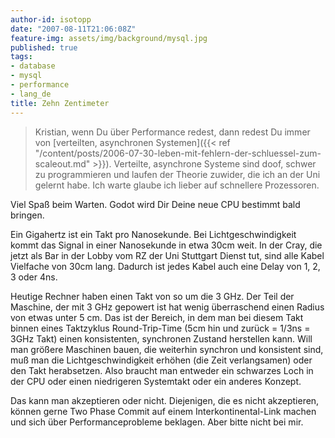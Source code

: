 ```yaml
---
author-id: isotopp
date: "2007-08-11T21:06:08Z"
feature-img: assets/img/background/mysql.jpg
published: true
tags:
- database
- mysql
- performance
- lang_de
title: Zehn Zentimeter
---
```

> Kristian, wenn Du über Performance redest, dann redest Du immer von
> [verteilten, asynchronen Systemen]({{< ref "/content/posts/2006-07-30-leben-mit-fehlern-der-schluessel-zum-scaleout.md" >}}).
> Verteilte, asynchrone Systeme sind doof, schwer zu programmieren und
> laufen der Theorie zuwider, die ich an der Uni gelernt habe. Ich warte
> glaube ich lieber auf schnellere Prozessoren.

Viel Spaß beim Warten. Godot wird Dir Deine neue CPU bestimmt bald bringen.

Ein Gigahertz ist ein Takt pro Nanosekunde. Bei Lichtgeschwindigkeit kommt
das Signal in einer Nanosekunde in etwa 30cm weit. In der Cray, die jetzt
als Bar in der Lobby vom RZ der Uni Stuttgart Dienst tut, sind alle Kabel
Vielfache von 30cm lang. Dadurch ist jedes Kabel auch eine Delay von 1, 2, 3
oder 4ns.

Heutige Rechner haben einen Takt von so um die 3 GHz. Der Teil der Maschine,
der mit 3 GHz gepowert ist hat wenig überraschend einen Radius von etwas
unter 5 cm. Das ist der Bereich, in dem man bei diesem Takt binnen eines
Taktzyklus Round-Trip-Time (5cm hin und zurück = 1/3ns = 3GHz Takt) einen
konsistenten, synchronen Zustand herstellen kann. Will man größere Maschinen
bauen, die weiterhin synchron und konsistent sind, muß man die
Lichtgeschwindigkeit erhöhen (die Zeit verlangsamen) oder den Takt
herabsetzen. Also braucht man entweder ein schwarzes Loch in der CPU oder
einen niedrigeren Systemtakt oder ein anderes Konzept.

Das kann man akzeptieren oder nicht. Diejenigen, die es nicht akzeptieren,
können gerne Two Phase Commit auf einem Interkontinental-Link machen und
sich über Performanceprobleme beklagen. Aber bitte nicht bei mir.
